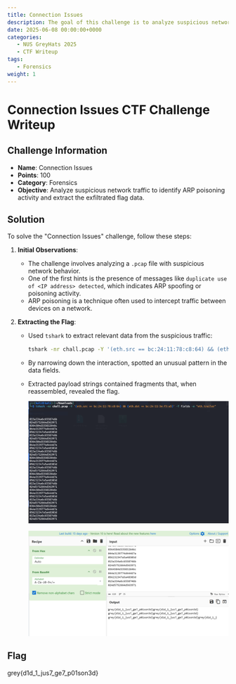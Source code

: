 ```yaml
---
title: Connection Issues
description: The goal of this challenge is to analyze suspicious network traffic to identify ARP poisoning activity and extract the exfiltrated flag data.
date: 2025-06-08 00:00:00+0000
categories:
   - NUS GreyHats 2025
   - CTF Writeup
tags:
   - Forensics
weight: 1     
---
```

# Connection Issues CTF Challenge Writeup

## Challenge Information
- **Name**: Connection Issues  
- **Points**: 100  
- **Category**: Forensics  
- **Objective**: Analyze suspicious network traffic to identify ARP poisoning activity and extract the exfiltrated flag data.

## Solution
To solve the "Connection Issues" challenge, follow these steps:

1. **Initial Observations**:
   - The challenge involves analyzing a `.pcap` file with suspicious network behavior.
   - One of the first hints is the presence of messages like `duplicate use of <IP address> detected`, which indicates ARP spoofing or poisoning activity.
   - ARP poisoning is a technique often used to intercept traffic between devices on a network.

2. **Extracting the Flag**:
   - Used `tshark` to extract relevant data from the suspicious traffic:
     ```bash
     tshark -nr chall.pcap -Y '(eth.src == bc:24:11:78:c8:64) && (eth.dst == bc:24:11:3e:f3:a5)' -T fields -e "eth.trailer" 
     ```
   - By narrowing down the interaction, spotted an unusual pattern in the data fields.
   - Extracted payload strings contained fragments that, when reassembled, revealed the flag.


      ![Extracted](extraction.png)


      ![Flag](flag.png)

## Flag
grey{d1d_1_jus7_ge7_p01son3d}
